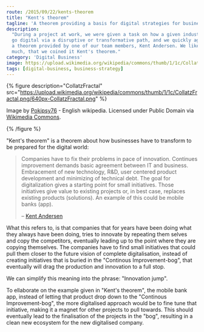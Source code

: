```yaml
---
route: /2015/09/22/kents-theorem
title: "Kent's theorem"
tagline: 'A theorem providing a basis for digital strategies for business'
description:
  "During a project at work, we were given a task on how a given industry could
  go digital via a disruptive or transformative path, and we quickly agreed upon
  a theorem provided by one of our team members, Kent Andersen. We liked it so
  much, that we coined it Kent's theorem."
category: 'Digital Business'
image: https://upload.wikimedia.org/wikipedia/commons/thumb/1/1c/CollatzFractal.png/640px-CollatzFractal.png
tags: [digital-business, business-strategy]
---
```


{% figure
  description="CollatzFractal"
  src="<https://upload.wikimedia.org/wikipedia/commons/thumb/1/1c/CollatzFractal.png/640px-CollatzFractal.png>"
%}

Image by [Pokipsy76](//commons.wikimedia.org/w/index.php?title=User:Pokipsy76&amp;action=edit&amp;redlink=1) - English wikipedia. Licensed under Public Domain via [Wikimedia Commons](//commons.wikimedia.org/wiki/).
  
{% /figure %}

"Kent's theorem" is a theorem about how businesses have to transform to be
prepared for the digital world:

> Companies have to fix their problems in pace of innovation. Continues
> improvement demands basic agreement between IT and business. Embracement of
> new technology, R&D, user centered product development and minimizing of
> technical debt. The goal for digitalization gives a starting point for small
> initiatives. Those initiatives give value to existing projects or, in best
> case, replaces existing products (solutions). An example of this could be
> mobile banks (app).
>
> <footer class="ph">
>
> – [Kent Andersen](https://www.linkedin.com/profile/view?id=AAkAAAQDtO8Bju1IMzQRnnRSbrEoBmQ4Xdgw82Q)
>
> </footer>

What this refers to, is that companies that for years have been doing what they
always have been doing, tries to innovate by repeating them selves and copy the
competitors, eventually leading up to the point where they are copying
themselves. The companies have to find small initiatives that could pull them
closer to the future vision of complete digitalisation, instead of creating
initiatives that is buried in the "Continous Improvement-bog", that eventually
will drag the production and innovation to a full stop.

We can simplify this meaning into the phrase: "Innovation jump".

To ellaborate on the example given in "Kent's theorem", the mobile bank app,
instead of letting that product drop down to the "Continous Improvement-bog",
the more digitalised approach would be to fine tune that initiative, making it a
magnet for other projects to pull towards. This should eventually lead to the
finalisation of the projects in the "bog", resulting in a clean new ecosystem
for the new digitalised company.
